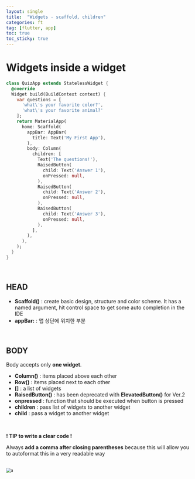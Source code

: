 ```yaml
---
layout: single
title:  "Widgets - scaffold, children"
categories: ft
tag: [flutter, app]
toc: true
toc_sticky: true
---
```


# Widgets inside a widget

```dart
class QuizApp extends StatelessWidget {
  @override
  Widget build(BuildContext context) {
    var questions = [
      'what\'s your favorite color?',
      'what\'s your favorite animal?'
    ]; 
    return MaterialApp(
      home: Scaffold(
        appBar: AppBar(
          title: Text('My First App'),
        ),
        body: Column(
          children: [
            Text('The questions!'),
            RaisedButton(
              child: Text('Answer 1'),
              onPressed: null,
            ),
            RaisedButton(
              child: Text('Answer 2'),
              onPressed: null,
            ),
            RaisedButton(
              child: Text('Answer 3'),
              onPressed: null,
            ),
          ],
        ),
      ),
    );
  }
}
```

<br>

## HEAD

- **Scaffold()** : create basic design, structure and color scheme. It has a named argument, hit control space to get some auto completion in the IDE
- **appBar:** : 앱 상단에 위치한 부분

<br>

## BODY

Body accepts only **one widget**.

- **Column()** : items placed above each other
- **Row()** : items placed next to each other
- **[]** : a list of widgets
- **RaisedButton()** : has been deprecated with **ElevatedButton()** for Ver.2
- **onpressed** : function that should be executed when button is pressed
- **children** : pass list of widgets to another widget
- **child** : pass a widget to another widget

<br>

**! TIP to write a clear code !** 

Always **add a comma after closing parentheses** because this will allow you to autoformat this in a very readable way

<br>

<img src="../../images/2022-02-12-ft3/a.png" alt="a" style="zoom:80%;" />
